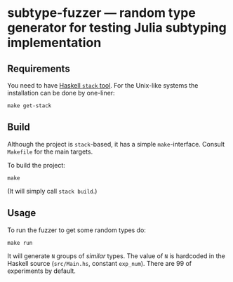 # subtype-fuzzer — random type generator for testing Julia subtyping implementation

## Requirements

You need to have [Haskell `stack` tool](https://www.haskellstack.org).
For the Unix-like systems the installation can be done by one-liner:
    
    make get-stack

## Build

Although the project is `stack`-based, it has a 
simple `make`-interface. Consult `Makefile` for the main targets. 

To build the project:

    make

(It will simply call `stack build`.)


## Usage

To run the fuzzer to get some random types do:

    make run

It will generate `N`  groups of _similar_ types. The value of `N`
is hardcoded in the Haskell source (`src/Main.hs`, constant `exp_num`).
There are 99 of experiments by default.
